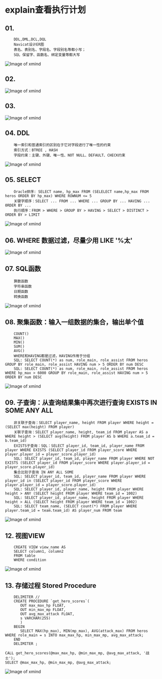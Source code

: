# explain查看执行计划

## 01.
``` stylus
	DDL,DML,DCL,DQL 
	Navicat设计ER图 
	表名、表别名、字段名、字段别名等都小写；
	SQL 保留字、函数名、绑定变量等都大写
``` 
![Image of xmind](https://github.com/xaoduer/learning/blob/master/SQL-learning/SQL-png1/01.xmind.png)
## 02.
![Image of xmind](https://github.com/xaoduer/learning/blob/master/SQL-learning/SQL-png1/02.xmind.png)
## 03.
![Image of xmind](https://github.com/xaoduer/learning/blob/master/SQL-learning/SQL-png1/03.xmind.png)
## 04. DDL
``` stylus
	唯一索引和普通索引的区别在于它对字段进行了唯一性的约束
	索引方式：BTREE , HASH
	字段约束：主键、外键、唯一性、NOT NULL、DEFAULT、CHECK约束
```    
![Image of xmind](https://github.com/xaoduer/learning/blob/master/SQL-learning/SQL-png1/04.xmind.png)
## 05. SELECT
``` stylus
	Oracle排序: SELECT name, hp_max FROM (SELELECT name,hp_max FROM heros ORDER BY hp_max) WHERE ROWNUM <= 5
	关键字顺序：SELECT ... FROM ... WHERE ... GROUP BY ... HAVING ... 0RDER BY ...
	执行顺序：FROM > WHERE > GROUP BY > HAVING > SELECT > DISTINCT > ORDER BY > LIMIT 
``` 
![Image of xmind](https://github.com/xaoduer/learning/blob/master/SQL-learning/SQL-png1/05.xmind.png)
## 06. WHERE 数据过滤，尽量少用 LIKE '%太'
![Image of xmind](https://github.com/xaoduer/learning/blob/master/SQL-learning/SQL-png1/06.xmind.png)
## 07. SQL函数
``` stylus
	算数函数
	字符串函数
	日期函数
	转换函数
``` 	
![Image of xmind](https://github.com/xaoduer/learning/blob/master/SQL-learning/SQL-png1/07.xmind.png)
## 08. 聚集函数：输入一组数据的集合，输出单个值
``` stylus
	COUNT()
	MAX()
	MIN()
	SUM()
	AVG()
	WHERE和HAVING都是过滤，HAVING作用于分组
	SQL: SELECT COUNT(*) as num, role_main, role_assist FROM heros GROUP BY role_main, role_assist HAVING num > 5 ORDER BY num DESC
	SQL: SELECT COUNT(*) as num, role_main, role_assist FROM heros WHERE hp_max > 6000 GROUP BY role_main, role_assist HAVING num > 5 ORDER BY num DESC
```
![Image of xmind](https://github.com/xaoduer/learning/blob/master/SQL-learning/SQL-png1/08.xmind.png)
## 09. 子查询：从查询结果集中再次进行查询 EXISTS IN SOME ANY ALL
``` stylus
	非关联子查询：SELECT player_name, height FROM player WHERE height = (SELECT max(height) FROM player)
	关联子查询：SELECT player_name, height, team_id FROM player AS a WHERE height > (SELECT avg(height) FROM player AS b WHERE a.team_id = b.team_id)
	EXISTS子查询：SQL：SELECT player_id, team_id, player_name FROM player WHERE EXISTS (SELECT player_id FROM player_score WHERE player.player_id = player_score.player_id)
	SQL: SELECT player_id, team_id, player_name FROM player WHERE NOT EXISTS (SELECT player_id FROM player_score WHERE player.player_id = player_score.player_id)
	集合比较子查询 IN ANY ALL SOME
	SQL: SELECT player_id, team_id, player_name FROM player WHERE player_id in (SELECT player_id FROM player_score WHERE player.player_id = player_score.player_id)
	SQL: SELECT player_id, player_name, height FROM player WHERE height > ANY (SELECT height FROM player WHERE team_id = 1002)
	SQL: SELECT player_id, player_name, height FROM player WHERE height > ALL (SELECT height FROM player WHERE team_id = 1002)
	SQL: SELECT team_name, (SELECT count(*) FROM player WHERE player.team_id = team.team_id) AS player_num FROM team
``` 
![Image of xmind](https://github.com/xaoduer/learning/blob/master/SQL-learning/SQL-png1/09.xmind.png)
## 12. 视图VIEW
``` stylus
	CREATE VIEW view_name AS
	SELECT column1, column2
	FROM table
	WHERE condition
``` 
![Image of xmind](https://github.com/xaoduer/learning/blob/master/SQL-learning/SQL-png1/12.xmind.png)
## 13. 存储过程 Stored Procedure
``` stylus
	DELIMITER //
	CREATE PROCEDURE `get_hero_scores`(
       OUT max_max_hp FLOAT,
       OUT min_max_mp FLOAT,
       OUT avg_max_attack FLOAT,  
       s VARCHAR(255)
       )
	BEGIN
       SELECT MAX(hp_max), MIN(mp_max), AVG(attack_max) FROM heros WHERE role_main = s INTO max_max_hp, min_max_mp, avg_max_attack;
	END
	DELIMITER ;

CALL get_hero_scores(@max_max_hp, @min_max_mp, @avg_max_attack, '战士');
SELECT @max_max_hp, @min_max_mp, @avg_max_attack;
``` 
![Image of xmind](https://github.com/xaoduer/learning/blob/master/SQL-learning/SQL-png1/13.xmind.png)




	
	